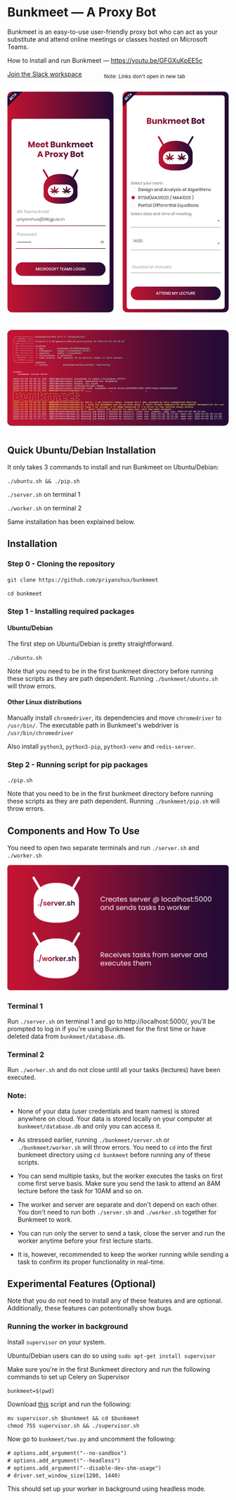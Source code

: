 # Bunkmeet — A Proxy Bot
Bunkmeet is an easy-to-use user-friendly proxy bot who can act as your substitute and attend online meetings or classes hosted on Microsoft Teams.

How to install and run Bunkmeet — https://youtu.be/GFGXuKpEE5c

[Join the Slack workspace](https://join.slack.com/t/newworkspace-wb25163/shared_invite/zt-l6pk72r7-fp07w8NPtK0Z4_DHosrhBg) <sub>    Note: Links don't open in new tab</sub>

![Bunkmeet](https://github.com/priyanshux/bunkmeet/blob/media/images/readme.png?raw=true "Bunkmeet")

![Worker](https://github.com/priyanshux/bunkmeet/blob/media/images/worker.png?raw=true "Worker")

## Quick Ubuntu/Debian Installation

It only takes 3 commands to install and run Bunkmeet on Ubuntu/Debian:

`./ubuntu.sh && ./pip.sh`

 `./server.sh`  on terminal 1

`./worker.sh` on terminal 2

Same installation has been explained below.

## Installation

### Step 0 - Cloning the repository
`git clone https://github.com/priyanshux/bunkmeet`

`cd bunkmeet`

### Step 1 - Installing required packages
#### Ubuntu/Debian
The first step on Ubuntu/Debian is pretty straightforward.

`./ubuntu.sh`

Note that you need to be in the first bunkmeet directory before running these scripts as they are path dependent. Running `./bunkmeet/ubuntu.sh` will throw errors.

#### Other Linux distributions

Manually install `chromedriver`, its dependencies and move `chromedriver` to `/usr/bin/`. The executable path in Bunkmeet's webdriver is `/usr/bin/chromedriver`

Also install `python3`, `python3-pip`, `python3-venv` and `redis-server`.

### Step 2 - Running script for pip packages

`./pip.sh`

Note that you need to be in the first bunkmeet directory before running these scripts as they are path dependent. Running `./bunkmeet/pip.sh` will throw errors.

## Components and How To Use

You need to open two separate terminals and run `./server.sh` and `./worker.sh`

![Components](https://github.com/priyanshux/bunkmeet/blob/media/images/components.png?raw=true "Components")

### Terminal 1

Run `./server.sh` on terminal 1 and go to http://localhost:5000/, you'll be prompted to log in if you're using Bunkmeet for the first time or have deleted data from `bunkmeet/database.db`.

### Terminal 2

Run `./worker.sh`  and do not close until all your tasks (lectures) have been executed.

### Note:

- None of your data (user credentials and team names) is stored anywhere on cloud. Your data is stored locally on your computer at `bunkmeet/database.db` and only you can access it.

- As stressed earlier, running `./bunkmeet/server.sh` or `./bunkmeet/worker.sh` will throw errors. You need to `cd` into the first bunkmeet directory using `cd bunkmeet` before running any of these scripts.

- You can send multiple tasks, but the worker executes the tasks on first come first serve basis. Make sure you send the task to attend an 8AM lecture before the task for 10AM and so on.

- The worker and server are separate and don't depend on each other. You don't need to run both `./server.sh` and `./worker.sh` together for Bunkmeet to work.

- You can run only the server to send a task, close the server and run the worker anytime before your first lecture starts.

- It is, however, recommended to keep the worker running while sending a task to confirm its proper functionality in real-time.

## Experimental Features (Optional)

Note that you do not need to install any of these features and are optional. Additionally, these features can potentionally show bugs.

### Running the worker in background

Install `supervisor` on your system.

Ubuntu/Debian users can do so using `sudo apt-get install supervisor`

Make sure you're in the first Bunkmeet directory and run the following commands to set up Celery on Supervisor

`bunkmeet=$(pwd)`

Download [this](https://github.com/priyanshux/bunkmeet/blob/media/supervisor.sh) script and run the following:

`mv supervisor.sh $bunkmeet && cd $bunkmeet`<br>
`chmod 755 supervisor.sh && ./supervisor.sh`

Now go to `bunkmeet/two.py` and uncomment the following:

`# options.add_argument("--no-sandbox")`<br>
`# options.add_argument("--headless")`<br>
`# options.add_argument("--disable-dev-shm-usage")`<br>
`# driver.set_window_size(1280, 1440)`

This should set up your worker in background using headless mode.
